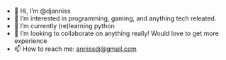 - 👋 Hi, I’m @djanniss
- 👀 I’m interested in programming, gaming, and anything tech releated. 
- 🌱 I’m currently (re)learning python
- 💞️ I’m looking to collaborate on anything really! Would love to get more experience
- 📫 How to reach me: annissdj@gmail.com

<!---
djanniss/djanniss is a ✨ special ✨ repository because its `README.md` (this file) appears on your GitHub profile.
You can click the Preview link to take a look at your changes.
--->
